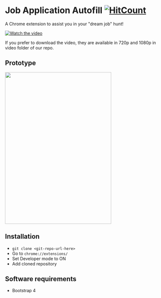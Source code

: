 # Job Application Autofill [![HitCount](http://hits.dwyl.com/jayjagtap/Autofill-Buddy.svg)](http://hits.dwyl.com/jayjagtap/Autofill-Buddy)

A Chrome extension to assist you in your "dream job" hunt!

[![Watch the video](https://raw.githubusercontent.com/jayjagtap/Autofill-Buddy/master/thumbnail.png)](https://youtu.be/BZmXUMSAnfc)

If you prefer to download the video, they are available in 720p and 1080p in video folder of our repo.

## Prototype

<img src="https://raw.githubusercontent.com/jayjagtap/Autofill-Buddy/master/video/prototype-1.png" height="500px" width="350px"/>

## Installation

- ```git clone <git-repo-url-here>```
- Go to ```chrome://extensions/```
- Set Developer mode to ON
- Add cloned repository

## Software requirements
- Bootstrap 4
